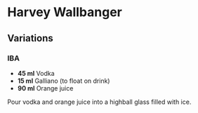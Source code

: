 # Harvey Wallbanger

## Variations

### IBA

* **45 ml** Vodka
* **15 ml** Galliano (to float on drink)
* **90 ml** Orange juice

Pour vodka and orange juice into a highball glass filled with ice.
